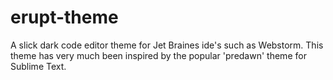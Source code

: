 # erupt-theme
A slick dark code editor  theme for Jet Braines ide's such as Webstorm. This theme has very much been inspired by the popular 'predawn' theme for Sublime Text.
